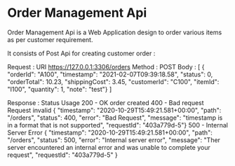 # Order Management Api
  Order Management Api is a Web Application  design to order various items as per customer requirement.
  
  It consists of Post Api for creating customer order :
   
   Request :
    URI  https://127.0.0.1:3306/orders
    Method : POST
    Body : 
     [
     {
     "orderId": "A100",
     "timestamp": "2021-02-07T09:39:18.58",
     "status": 0,
     "orderTotal": 10.23,
     "shippingCost": 3.45,
     "customerId": "C100",
     "itemId": "I100",
     "quantity": 1,
     "note": "test"}
     ]
     
   Response :
    Status Usage
    200 - OK order created
    400 - Bad request Request invalid
         {
          "timestamp": "2020-10-29T15:49:21.581+00:00",
          "path": "/orders",
          "status": 400,
          "error": "Bad Request",
          "message": "timestamp is in a format that is not supported",
          "requestId": "403a779d-5"}
    500 - Internal Server Error
        {
          "timestamp": "2020-10-29T15:49:21.581+00:00",
          "path": "/orders",
          "status": 500,
          "error": "Internal server error",
          "message": "Ther server encountered an internal error and was unable to complete your request",
          "requestId": "403a779d-5"
        }
